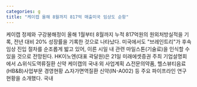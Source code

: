 ```yaml
---
categories: g
title: "케이캡 올해 8월까지 817억 매출미국 임상도 순항"
---
```

케이캡 정제와 구강붕해정이 올해 1월부터 8월까지 누적 817억원의 원외처방실적을 기록, 전년 대비 20% 성장률을 기록한 것으로 나타났다. 미국에서도 "브레인트리"가 후속 임상 진입 절차를 순조롭게 밟고 있어, 이른 시일 내 관련 마일스톤(기술료)을 인식할 수 있을 것으로 전망된다. HK이노엔(대표 곽달원)은 21일 미래에셋증권 주최 기업설명회에서 △위식도역류질환 신약 케이캡의 국내∙외 사업계획 △전문의약품, 헬스뷰티음료(HB&B)사업부문 경영현황 △자가면역질환 신약(IN-A002) 등 주요 파이프라인 연구 현황을 소개했다. 국내